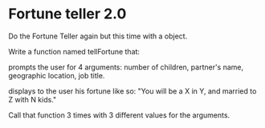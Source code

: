 # Fortune teller 2.0

Do the Fortune Teller again but this time with a object.

Write a function named tellFortune that:

prompts the user for 4 arguments: number of children, partner's name, geographic location, job title.

displays to the user his fortune like so: "You will be a X in Y, and married to Z with N kids."

Call that function 3 times with 3 different values for the arguments.
